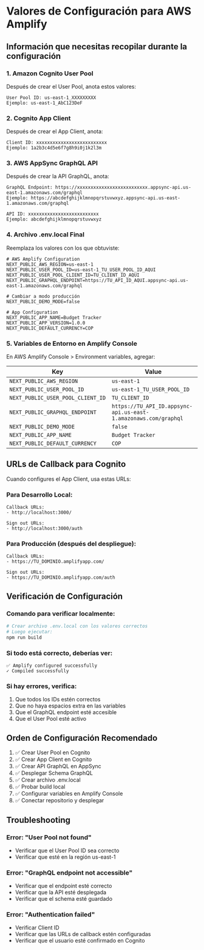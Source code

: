# Valores de Configuración para AWS Amplify

## Información que necesitas recopilar durante la configuración

### 1. Amazon Cognito User Pool

Después de crear el User Pool, anota estos valores:

```
User Pool ID: us-east-1_XXXXXXXXX
Ejemplo: us-east-1_AbC123DeF
```

### 2. Cognito App Client

Después de crear el App Client, anota:

```
Client ID: xxxxxxxxxxxxxxxxxxxxxxxxxx
Ejemplo: 1a2b3c4d5e6f7g8h9i0j1k2l3m
```

### 3. AWS AppSync GraphQL API

Después de crear la API GraphQL, anota:

```
GraphQL Endpoint: https://xxxxxxxxxxxxxxxxxxxxxxxxxx.appsync-api.us-east-1.amazonaws.com/graphql
Ejemplo: https://abcdefghijklmnopqrstuvwxyz.appsync-api.us-east-1.amazonaws.com/graphql

API ID: xxxxxxxxxxxxxxxxxxxxxxxxxx
Ejemplo: abcdefghijklmnopqrstuvwxyz
```

### 4. Archivo .env.local Final

Reemplaza los valores con los que obtuviste:

```env
# AWS Amplify Configuration
NEXT_PUBLIC_AWS_REGION=us-east-1
NEXT_PUBLIC_USER_POOL_ID=us-east-1_TU_USER_POOL_ID_AQUI
NEXT_PUBLIC_USER_POOL_CLIENT_ID=TU_CLIENT_ID_AQUI
NEXT_PUBLIC_GRAPHQL_ENDPOINT=https://TU_API_ID_AQUI.appsync-api.us-east-1.amazonaws.com/graphql

# Cambiar a modo producción
NEXT_PUBLIC_DEMO_MODE=false

# App Configuration
NEXT_PUBLIC_APP_NAME=Budget Tracker
NEXT_PUBLIC_APP_VERSION=1.0.0
NEXT_PUBLIC_DEFAULT_CURRENCY=COP
```

### 5. Variables de Entorno en Amplify Console

En AWS Amplify Console > Environment variables, agregar:

| Key | Value |
|-----|-------|
| `NEXT_PUBLIC_AWS_REGION` | `us-east-1` |
| `NEXT_PUBLIC_USER_POOL_ID` | `us-east-1_TU_USER_POOL_ID` |
| `NEXT_PUBLIC_USER_POOL_CLIENT_ID` | `TU_CLIENT_ID` |
| `NEXT_PUBLIC_GRAPHQL_ENDPOINT` | `https://TU_API_ID.appsync-api.us-east-1.amazonaws.com/graphql` |
| `NEXT_PUBLIC_DEMO_MODE` | `false` |
| `NEXT_PUBLIC_APP_NAME` | `Budget Tracker` |
| `NEXT_PUBLIC_DEFAULT_CURRENCY` | `COP` |

## URLs de Callback para Cognito

Cuando configures el App Client, usa estas URLs:

### Para Desarrollo Local:
```
Callback URLs:
- http://localhost:3000/

Sign out URLs:
- http://localhost:3000/auth
```

### Para Producción (después del despliegue):
```
Callback URLs:
- https://TU_DOMINIO.amplifyapp.com/

Sign out URLs:
- https://TU_DOMINIO.amplifyapp.com/auth
```

## Verificación de Configuración

### Comando para verificar localmente:
```bash
# Crear archivo .env.local con los valores correctos
# Luego ejecutar:
npm run build
```

### Si todo está correcto, deberías ver:
```
✅ Amplify configured successfully
✓ Compiled successfully
```

### Si hay errores, verifica:
1. Que todos los IDs estén correctos
2. Que no haya espacios extra en las variables
3. Que el GraphQL endpoint esté accesible
4. Que el User Pool esté activo

## Orden de Configuración Recomendado

1. ✅ Crear User Pool en Cognito
2. ✅ Crear App Client en Cognito  
3. ✅ Crear API GraphQL en AppSync
4. ✅ Desplegar Schema GraphQL
5. ✅ Crear archivo .env.local
6. ✅ Probar build local
7. ✅ Configurar variables en Amplify Console
8. ✅ Conectar repositorio y desplegar

## Troubleshooting

### Error: "User Pool not found"
- Verificar que el User Pool ID sea correcto
- Verificar que esté en la región us-east-1

### Error: "GraphQL endpoint not accessible"
- Verificar que el endpoint esté correcto
- Verificar que la API esté desplegada
- Verificar que el schema esté guardado

### Error: "Authentication failed"
- Verificar Client ID
- Verificar que las URLs de callback estén configuradas
- Verificar que el usuario esté confirmado en Cognito